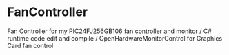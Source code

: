 # FanController
Fan Controller for my PIC24FJ256GB106 fan controller and monitor / C# runtime code edit and compile / OpenHardwareMonitorControl for Graphics Card fan control
